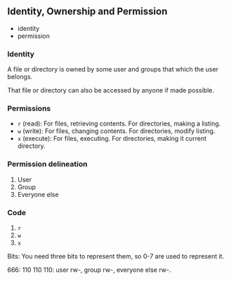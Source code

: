 ## Identity, Ownership and Permission

- identity
- permission

### Identity

A file or directory is owned by some user and groups that which the user belongs.

That file or directory can also be accessed by anyone if made possible.

### Permissions

- `r` (read): For files, retrieving contents. For directories, making a listing.
- `w` (write): For files, changing contents. For directories, modify listing.
- `x` (execute): For files, executing. For directories, making it current directory.

### Permission delineation

1. User
2. Group
3. Everyone else

### Code

1. `r`
2. `w`
3. `x`

Bits: You need three bits to represent them, so 0-7 are used to represent it.

666: 110 110 110: user rw-, group rw-, everyone else rw-.
